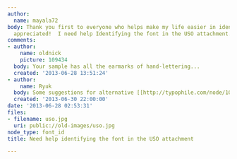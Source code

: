 ```yaml
---
author:
  name: mayala72
body: Thank you first to everyone who helps make my life easier in identifying fonts.  Much
  appreciated!  I need help Identifying the font in the USO attachment.  Thanks.
comments:
- author:
    name: oldnick
    picture: 109434
  body: Your sample has all the earmarks of hand-lettering...
  created: '2013-06-28 13:51:24'
- author:
    name: Ryuk
  body: Some suggestions for alternative [[http://typophile.com/node/100891|here]].
  created: '2013-06-30 22:00:00'
date: '2013-06-28 02:53:31'
files:
- filename: uso.jpg
  uri: public://old-images/uso.jpg
node_type: font_id
title: Need help identifying the font in the USO attachment

---
```

